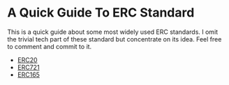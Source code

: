# A Quick Guide To ERC Standard
This is a quick guide about some most widely used ERC standards. I omit the trivial tech part of these standard but concentrate on its idea. Feel free to comment and commit to it.

* [ERC20]()
* [ERC721]()
* [ERC165]()